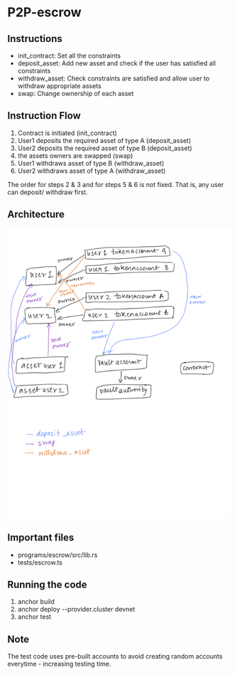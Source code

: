 # P2P-escrow

## Instructions
- init_contract:  Set all the constraints
- deposit_asset: Add new asset and check if the user has satisfied all constraints
- withdraw_asset: Check constraints are satisfied and allow user to withdraw appropriate assets
- swap: Change ownership of each asset

## Instruction Flow
1. Contract is initiated (init_contract)
2. User1 deposits the required asset of type A (deposit_asset)
3. User2 deposits the required asset of type B (deposit_asset)
4. the assets owners are swapped (swap)
5. User1 withdraws asset of type B (withdraw_asset)
6. User2 withdraws asset of type A (withdraw_asset)

The order for steps 2 & 3 and for steps 5 & 6 is not fixed. That is, any user can deposit/ withdraw first.

## Architecture
![alt text](https://github.com/sj-97/P2P-escrow/blob/master/arch1.png?raw=true)

## Important files 
- programs/escrow/src/lib.rs
- tests/escrow.ts

## Running the code
1. anchor build
2. anchor deploy --provider.cluster devnet
3. anchor test

## Note
The test code uses pre-built accounts to avoid creating random accounts everytime - increasing testing time.

